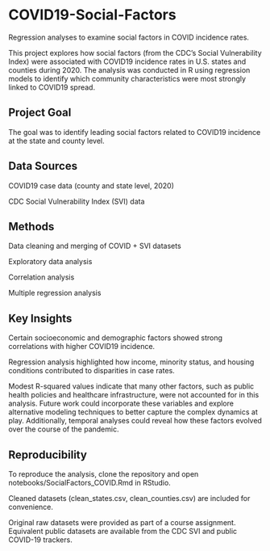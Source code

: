 # COVID19-Social-Factors
Regression analyses to examine social factors in COVID incidence rates.

This project explores how social factors (from the CDC’s Social Vulnerability Index) were associated with COVID19 incidence rates in U.S. states and counties during 2020. The analysis was conducted in R using regression models to identify which community characteristics were most strongly linked to COVID19 spread.

## Project Goal

The goal was to identify leading social factors related to COVID19 incidence at the state and county level.

## Data Sources

COVID19 case data (county and state level, 2020)

CDC Social Vulnerability Index (SVI) data

## Methods

Data cleaning and merging of COVID + SVI datasets

Exploratory data analysis

Correlation analysis

Multiple regression analysis


## Key Insights

Certain socioeconomic and demographic factors showed strong correlations with higher COVID19 incidence.

Regression analysis highlighted how income, minority status, and housing conditions contributed to disparities in case rates.

Modest R-squared values indicate that many other factors, such as public health policies and healthcare infrastructure, were not accounted for in this analysis. Future work could incorporate these variables and explore alternative modeling techniques to better capture the complex dynamics at play. Additionally, temporal analyses could reveal how these factors evolved over the course of the pandemic.

## Reproducibility

To reproduce the analysis, clone the repository and open notebooks/SocialFactors_COVID.Rmd in RStudio.

Cleaned datasets (clean_states.csv, clean_counties.csv) are included for convenience.

Original raw datasets were provided as part of a course assignment. Equivalent public datasets are available from the CDC SVI and public COVID-19 trackers.
